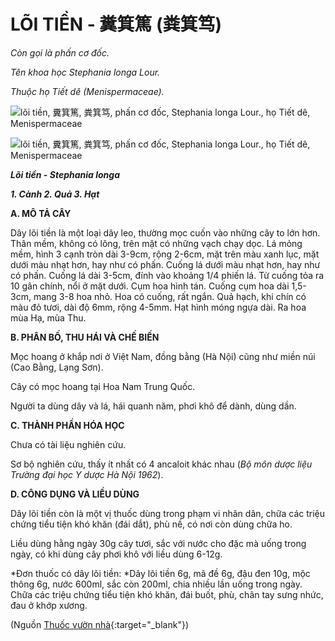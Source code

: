 # LÕI TIỀN - 糞箕篤 (粪箕笃)

*Còn gọi là phấn cơ đốc.*

*Tên khoa học Stephania longa Lour.*

*Thuộc họ Tiết dê (Menispermaceae).*

![lõi tiền, 糞箕篤, 粪箕笃, phấn cơ đốc, Stephania longa Lour., họ Tiết dê, Menispermaceae](/imgs/caythuoc/dtl/loi-tien.jpg)

![lõi tiền, 糞箕篤, 粪箕笃, phấn cơ đốc, Stephania longa Lour., họ Tiết dê, Menispermaceae](/imgs/caythuoc/dtl/loi-tien-2.jpg)

***Lõi tiền - Stephania longa***

***1\. Cành 2. Quả 3. Hạt***

**A. MÔ TẢ CÂY**

Dây lõi tiền là một loại dây leo, thường mọc cuốn vào những cây to lớn hơn. Thân mềm, không có lông, trên mặt có những vạch chạy dọc. Lá mỏng mềm, hình 3 cạnh tròn dài 3-9cm, rộng 2-6cm, mặt trên màu xanh lục, mặt dưới màu nhạt hơn, hay như có phấn. Cuống lá dưới màu nhạt hơn, hay như có phấn. Cuống lá dài 3-5cm, đính vào khoảng 1/4 phiến lá. Từ cuống tỏa ra 10 gân chính, nổi ở mặt dưới. Cụm hoa hình tán. Cuống cụm hoa dài 1,5-3cm, mang 3-8 hoa nhỏ. Hoa có cuống, rất ngắn. Quả hạch, khi chín có màu đỏ tươi, dài độ 6mm, rộng 4-5mm. Hạt hình móng ngựa dài. Ra hoa mùa Hạ, mùa Thu.

**B. PHÂN BỐ, THU HÁI VÀ CHẾ BIẾN**

Mọc hoang ở khắp nơi ở Việt Nam, đồng bằng (Hà Nội) cũng như miền núi (Cao Bằng, Lạng Sơn).

Cây có mọc hoang tại Hoa Nam Trung Quốc.

Người ta dùng dây và lá, hái quanh năm, phơi khô để dành, dùng dần.

**C. THÀNH PHẦN HÓA HỌC**

Chưa có tài liệu nghiên cứu.

Sơ bộ nghiên cứu, thấy ít nhất có 4 ancaloit khác nhau (*Bộ môn dược liệu Trường đại học Y dược Hà Nội 1962*).

**D. CÔNG DỤNG VÀ LIỀU DÙNG**

Dây lõi tiền còn là một vị thuốc dùng trong phạm vi nhân dân, chữa các triệu chứng tiểu tiện khó khăn (đái dắt), phù nề, có nơi còn dùng chữa ho.

Liều dùng hằng ngày 30g cây tươi, sắc với nước cho đặc mà uống trong ngày, có khi dùng cây phơi khô với liều dùng 6-12g.

*Đơn thuốc có dây lõi tiền: *Dây lõi tiền 6g, mã đề 6g, đậu đen 10g, mộc thông 6g, nước 600ml, sắc còn 200ml, chia nhiều lần uống trong ngày. Chữa các triệu chứng tiểu tiện khó khăn, đái buốt, phù, chân tay sưng nhức, đau ở khớp xương.


(Nguồn [Thuốc vườn nhà](http://thuocvuonnha.com){:target="_blank"})